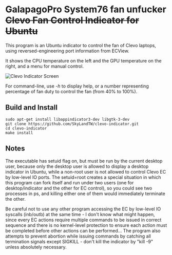 GalapagoPro System76 fan unfucker ~~Clevo Fan Control Indicator for Ubuntu~~
======================================

This program is an Ubuntu indicator to control the fan of Clevo laptops, using reversed-engineering port information from ECView.

It shows the CPU temperature on the left and the GPU temperature on the right, and a menu for manual control.

![Clevo Indicator Screen](http://i.imgur.com/ucwWxLq.png)



For command-line, use *-h* to display help, or a number representing percentage of fan duty to control the fan (from 40% to 100%).


Build and Install
-----------------

```shell
sudo apt-get install libappindicator3-dev libgtk-3-dev
git clone https://github.com/SkyLandTW/clevo-indicator.git
cd clevo-indicator
make install
```


Notes
-----

The executable has setuid flag on, but must be run by the current desktop user,
because only the desktop user is allowed to display a desktop indicator in
Ubuntu, while a non-root user is not allowed to control Clevo EC by low-level
IO ports. The setuid=root creates a special situation in which this program can
fork itself and run under two users (one for desktop/indicator and the other
for EC control), so you could see two processes in ps, and killing either one
of them would immediately terminate the other.

Be careful not to use any other program accessing the EC by low-level IO
syscalls (inb/outb) at the same time - I don't know what might happen, since
every EC actions require multiple commands to be issued in correct sequence and
there is no kernel-level protection to ensure each action must be completed
before other actions can be performed... The program also attempts to prevent
abortion while issuing commands by catching all termination signals except
SIGKILL - don't kill the indicator by "kill -9" unless absolutely necessary.

